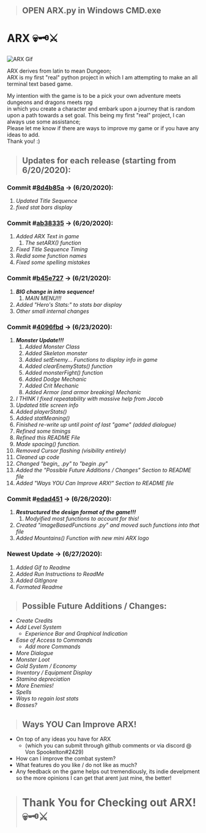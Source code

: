 > ## OPEN ARX.py in Windows CMD.exe
# ARX 💀🗝️⚔️

![ARX Gif](https://i.imgur.com/pzv0mVN.gif)

ARX derives from latin to mean Dungeon;  
ARX is my first "real" python project in which I am attempting to make an all terminal text based game.  
  
My intention with the game is to be a pick your own adventure meets dungeons and dragons meets rpg  
in which you create a character and embark upon a journey that is random upon a path towards a set goal.
This being my first "real" project, I can always use some assistance;   
Please let me know if there are ways to improve my game or if you have any ideas to add.  
Thank you! :)

> ## Updates for each release (starting from 6/20/2020):
### Commit #[8d4b85a](https://github.com/VladimirBienvenue/ARX/commit/8d4b85aea00ca4bcaf4cb8f837e2c4a467d68915) -> (6/20/2020): 
1. *Updated Title Sequence*
1. *fixed stat bars display*

### Commit #[ab38335](https://github.com/VladimirBienvenue/ARX/commit/ab38335b23d961b80d5eda5889eb0dcc2f8c1531) -> (6/20/2020): 
1. *Added ARX Text in game*
    1. *The setARX() function*
1. *Fixed Title Sequence Timing*
1. *Redid some function names*
1. *Fixed some spelling mistakes*

### Commit #[b45e727](https://github.com/VladimirBienvenue/ARX/commit/b45e727840232aac86a0a914d3f578e274e6ed20) -> (6/21/2020): 
1. __*BIG change in intro sequence!*__
    1. *MAIN MENU!!!*
1. *Added "Hero's Stats:" to stats bar display*
1. *Other small internal changes*

### Commit #[4096fbd](https://github.com/VladimirBienvenue/Arx/commit/4096fbd2e15a8eaf0e9a834e5de68d78c5b47b1f) -> (6/23/2020): 
1. __*Monster Update!!!*__
    1. *Added Monster Class*
    1. *Added Skeleton monster*
    1. *Added setEnemy... Functions to display info in game*
    1. *Added clearEnemyStats() function*
    1. *Added monsterFight() function*
    1. *Added Dodge Mechanic*
    1. *Added Crit Mechanic*
    1. *Added Armor (and armor breaking) Mechanic*
1. *I THINK I fixed repeatability with massive help from Jacob*
1. *Updated title screen info*
1. *Added playerStats()*
1. *Added statMeaning()*
1. *Finished re-write up until point of last "game" (added dialogue)*
1. *Refined some timings*
1. *Refined this README File*
1. *Made spacing() function.*
1. *Removed Cursor flashing (visibility entirely)*
1. *Cleaned up code*
1. *Changed "begin_ .py" to "begin .py"*
1. *Added the "Possible Future Additions / Changes" Section to README file*
1. *Added "Ways YOU Can Improve ARX!" Section to README file*

### Commit #[edad451](https://github.com/VladimirBienvenue/Arx/commit/edad4510ba7f04a953157bda0aa1446fd0aaf5df) -> (6/26/2020):
1. __*Restructured the design format of the game!!!*__
    1. *Modyified most functions to account for this!*
1. *Created "imageBasedFunctions .py" and moved such functions into that file*
1. *Added Mountains() Function with new mini ARX logo*

### Newest Update -> (6/27/2020):  
1. *Added Gif to Readme*
1. *Added Run Instructions to ReadMe*
1. *Added GitIgnore*
1. *Formated Readme*

> ## Possible Future Additions / Changes:
* *Create Credits*
* *Add Level System*
    * *Experience Bar and Graphical Indication*
* *Ease of Access to Commands*
    * *Add more Commands*
* *More Dialogue*
* *Monster Loot*
* *Gold System / Economy*
* *Inventory / Equipment Display*
* *Stamina depreciation*
* *More Enemies!*
* *Spells*
* *Ways to regain lost stats*
* *Bosses?*

> ## Ways YOU Can Improve ARX!
* On top of any ideas you have for ARX
    * (which you can submit through github comments or via discord @ Von Spookelton#2429)
* How can I improve the combat system?
* What features do you like / do not like as much?
* Any feedback on the game helps out tremendiously, its indie develpment so the more opinions I can get that arent just mine, the better!

> # Thank You for Checking out ARX! 💀🗝️⚔️
